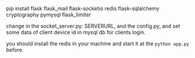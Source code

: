 pip install flask flask_mail flask-socketio redis  flask-sqlalchemy cryptography pymysql flask_limiter

change in the socket_server.py: SERVERURL, and the config.py, and set some data of client device id in mysql db for clients login. 

you should install the redis in your machine and start it at the `python app.py` before.

